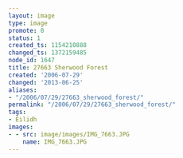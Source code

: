 ```yaml
---
layout: image
type: image
promote: 0
status: 1
created_ts: 1154210888
changed_ts: 1372159485
node_id: 1647
title: 27663 Sherwood Forest
created: '2006-07-29'
changed: '2013-06-25'
aliases:
- "/2006/07/29/27663_sherwood_forest/"
permalink: "/2006/07/29/27663_sherwood_forest/"
tags:
- Eilidh
images:
- - src: image/images/IMG_7663.JPG
    name: IMG_7663.JPG
---
```


